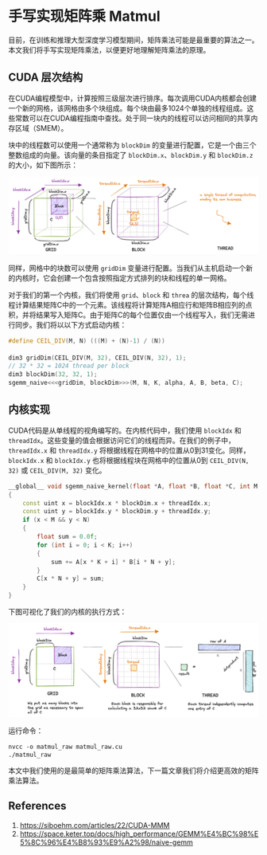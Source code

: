 # 手写实现矩阵乘 Matmul

目前，在训练和推理大型深度学习模型期间，矩阵乘法可能是最重要的算法之一。本文我们将手写实现矩阵乘法，以便更好地理解矩阵乘法的原理。

## CUDA 层次结构

在CUDA编程模型中，计算按照三级层次进行排序。每次调用CUDA内核都会创建一个新的网格，该网格由多个块组成。每个块由最多1024个单独的线程组成。这些常数可以在CUDA编程指南中查找。处于同一块内的线程可以访问相同的共享内存区域（SMEM）。

块中的线程数可以使用一个通常称为 `blockDim` 的变量进行配置，它是一个由三个整数组成的向量。该向量的条目指定了 `blockDim.x`、`blockDim.y` 和 `blockDim.z` 的大小，如下图所示：

![picture 0](images/0b35adb64a964e56018dc9fb7277269a3efa72b1526058609e0860f33e00426b.png)  

同样，网格中的块数可以使用 `gridDim` 变量进行配置。当我们从主机启动一个新的内核时，它会创建一个包含按照指定方式排列的块和线程的单一网格。

对于我们的第一个内核，我们将使用 `grid`、`block` 和 `threa` 的层次结构，每个线程计算结果矩阵C中的一个元素。该线程将计算矩阵A相应行和矩阵B相应列的点积，并将结果写入矩阵C。由于矩阵C的每个位置仅由一个线程写入，我们无需进行同步。我们将以以下方式启动内核：

```cpp
#define CEIL_DIV(M, N) (((M) + (N)-1) / (N))

dim3 gridDim(CEIL_DIV(M, 32), CEIL_DIV(N, 32), 1);
// 32 * 32 = 1024 thread per block
dim3 blockDim(32, 32, 1);
sgemm_naive<<<gridDim, blockDim>>>(M, N, K, alpha, A, B, beta, C);
```

## 内核实现

CUDA代码是从单线程的视角编写的。在内核代码中，我们使用 `blockIdx` 和 `threadIdx`。这些变量的值会根据访问它们的线程而异。在我们的例子中，`threadIdx.x` 和 `threadIdx.y` 将根据线程在网格中的位置从0到31变化。同样，`blockIdx.x` 和 `blockIdx.y` 也将根据线程块在网格中的位置从0到 `CEIL_DIV(N, 32)` 或 `CEIL_DIV(M, 32)` 变化。

```cpp
__global__ void sgemm_naive_kernel(float *A, float *B, float *C, int M, int N, int K)
{
    const uint x = blockIdx.x * blockDim.x + threadIdx.x;
    const uint y = blockIdx.y * blockDim.y + threadIdx.y;
    if (x < M && y < N)
    {
        float sum = 0.0f;
        for (int i = 0; i < K; i++)
        {
            sum += A[x * K + i] * B[i * N + y];
        }
        C[x * N + y] = sum;
    }
}
```

下图可视化了我们的内核的执行方式：

![picture 1](images/6f55c7f9531e5efd955eab9a572ef5406733498bc0b50abed0e73985d88c840b.png)

运行命令：

```
nvcc -o matmul_raw matmul_raw.cu
./matmul_raw
```

本文中我们使用的是最简单的矩阵乘法算法，下一篇文章我们将介绍更高效的矩阵乘法算法。

## References

1. https://siboehm.com/articles/22/CUDA-MMM
2. https://space.keter.top/docs/high_performance/GEMM%E4%BC%98%E5%8C%96%E4%B8%93%E9%A2%98/naive-gemm

